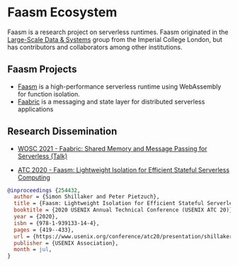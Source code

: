 # Faasm Ecosystem

Faasm is a research project on serverless runtimes. Faasm originated in the
[Large-Scale Data & Systems](https://lsds.doc.ic.ac.uk/projects/faasm) group
from the Imperial College London, but has contributors and collaborators
among other institutions.

## Faasm Projects

* [Faasm](https://github.com/faasm/faasm) is a high-performance serverless
runtime using WebAssembly for function isolation.
* [Faabric](https://github.com/faasm/faabric) is a messaging and state layer
for distributed serverless applications

## Research Dissemination

* [WOSC 2021 - Faabric: Shared Memory and Message Passing for Serverless (Talk)](
https://www.serverlesscomputing.org/wosc7/demos/d3)

* [ATC 2020 - Faasm: Lightweight Isolation for Efficient Stateful Serverless
Computing](https://www.usenix.org/conference/atc20/presentation/shillaker)

```bibtex
@inproceedings {254432,
  author = {Simon Shillaker and Peter Pietzuch},
  title = {Faasm: Lightweight Isolation for Efficient Stateful Serverless Computing},
  booktitle = {2020 USENIX Annual Technical Conference (USENIX ATC 20)},
  year = {2020},
  isbn = {978-1-939133-14-4},
  pages = {419--433},
  url = {https://www.usenix.org/conference/atc20/presentation/shillaker},
  publisher = {USENIX Association},
  month = jul,
}
```
